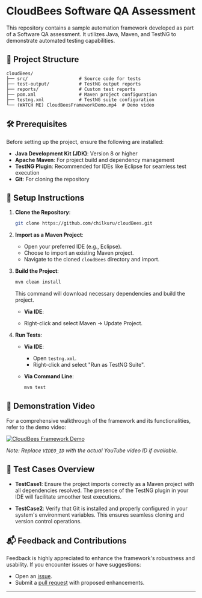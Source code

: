 
# CloudBees Software QA Assessment

This repository contains a sample automation framework developed as part of a Software QA assessment. It utilizes Java, Maven, and TestNG to demonstrate automated testing capabilities.

## 📁 Project Structure

```
cloudBees/
├── src/                   # Source code for tests
├── test-output/           # TestNG output reports
├── reports/               # Custom test reports
├── pom.xml                # Maven project configuration
├── testng.xml             # TestNG suite configuration
└── (WATCH ME) CloudBeesFrameworkDemo.mp4  # Demo video
```

## 🛠️ Prerequisites

Before setting up the project, ensure the following are installed:

* **Java Development Kit (JDK)**: Version 8 or higher
* **Apache Maven**: For project build and dependency management
* **TestNG Plugin**: Recommended for IDEs like Eclipse for seamless test execution
* **Git**: For cloning the repository

## 🚀 Setup Instructions

1. **Clone the Repository**:

   ```bash
   git clone https://github.com/chilkuru/cloudBees.git
   ```

2. **Import as a Maven Project**:

   * Open your preferred IDE (e.g., Eclipse).
   * Choose to import an existing Maven project.
   * Navigate to the cloned `cloudBees` directory and import.

3. **Build the Project**:

   ```bash
   mvn clean install
   ```
   This command will download necessary dependencies and build the project.
   
   * **Via IDE**:
 
   * Right-click and select Maven -> Update Project.
   
   

4. **Run Tests**:

   * **Via IDE**:

     * Open `testng.xml`.
     * Right-click and select "Run as TestNG Suite".
   * **Via Command Line**:

     ```bash
     mvn test
     ```

## 🎥 Demonstration Video

For a comprehensive walkthrough of the framework and its functionalities, refer to the demo video:

[![CloudBees Framework Demo](https://img.youtube.com/vi/VIDEO_ID/0.jpg)](https://drive.google.com/file/d/1AcA02sDE1v72I4sxvrTygk1_OHug_bOS/view?usp=sharing)

*Note: Replace `VIDEO_ID` with the actual YouTube video ID if available.*

## 📄 Test Cases Overview

* **TestCase1**: Ensure the project imports correctly as a Maven project with all dependencies resolved. The presence of the TestNG plugin in your IDE will facilitate smoother test executions.

* **TestCase2**: Verify that Git is installed and properly configured in your system's environment variables. This ensures seamless cloning and version control operations.

## 📬 Feedback and Contributions

Feedback is highly appreciated to enhance the framework's robustness and usability. If you encounter issues or have suggestions:

* Open an [issue](https://github.com/chilkuru/cloudBees/issues).
* Submit a [pull request](https://github.com/chilkuru/cloudBees/pulls) with proposed enhancements.

---

